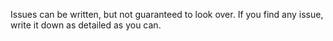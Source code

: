 Issues can be written, but not guaranteed to look over.
If you find any issue, write it down as detailed as you can.

